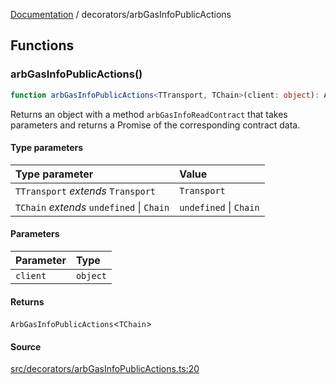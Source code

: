 [Documentation](../README.md) / decorators/arbGasInfoPublicActions

## Functions

### arbGasInfoPublicActions()

```ts
function arbGasInfoPublicActions<TTransport, TChain>(client: object): ArbGasInfoPublicActions<TChain>
```

Returns an object with a method `arbGasInfoReadContract` that takes
parameters and returns a Promise of the corresponding contract data.

#### Type parameters

| Type parameter | Value |
| :------ | :------ |
| `TTransport` *extends* `Transport` | `Transport` |
| `TChain` *extends* `undefined` \| `Chain` | `undefined` \| `Chain` |

#### Parameters

| Parameter | Type |
| :------ | :------ |
| `client` | `object` |

#### Returns

`ArbGasInfoPublicActions`\<`TChain`\>

#### Source

[src/decorators/arbGasInfoPublicActions.ts:20](https://github.com/anegg0/arbitrum-orbit-sdk/blob/763a3f41e7ea001cbb6fe81ac11cc794b4a0f94d/src/decorators/arbGasInfoPublicActions.ts#L20)
